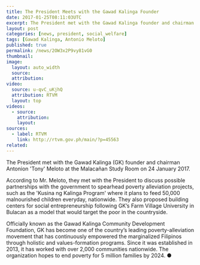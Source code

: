```yaml
---
title: The President Meets with the Gawad Kalinga Founder
date: 2017-01-25T08:11:03UTC
excerpt: The President met with the Gawad Kalinga founder and chairman Antonio 'Tony' Meloto at the Malacañan Study Room on 24 January 2017.
layout: post
categories: [news, president, social_welfare]
tags: [Gawad Kalinga, Antonio Meloto]
published: true
permalink: /news/2OW3x2P9vy81vG0
thumbnail:
image:
  layout: auto_width
  source: 
  attribution: 
video:
  source: u-qvC_uKjhQ
  attribution: RTVM
  layout: top
videos:
  - source: 
    attribution: 
    layout: 
sources:
  - label: RTVM
    link: http://rtvm.gov.ph/main/?p=45563
related:
---
```


The President met with the Gawad Kalinga (GK) founder and chairman Antonion 'Tony' Meloto at the Malacañan Study Room on 24 January 2017.

According to Mr. Meloto, they met with the President to discuss possible partnerships with the government to spearhead poverty alleviation projects, such as the 'Kusina ng Kalinga Program' where it plans to feed 50,000 malnourished children everyday, nationwide. They also proposed building centers for social entrepreneurship following GK’s Farm Village University in Bulacan as a model that would target the poor in the countryside.

Officially known as the Gawad Kalinga Community Development Foundation, GK has become one of the country’s leading poverty-alleviation movement that has continuously empowered the marginalized Filipinos through holistic and values-formation programs. Since it was established in 2013, it has worked with over 2,000 communities nationwide. The organization hopes to end poverty for 5 million families by 2024.
&#x25cf;
